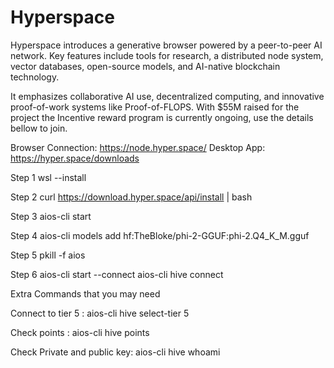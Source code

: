 # Hyperspace
Hyperspace introduces a generative browser powered by a peer-to-peer AI network. Key features include tools for research, a distributed node system, vector databases, open-source models, and AI-native blockchain technology.

It emphasizes collaborative AI use, decentralized computing, and innovative proof-of-work systems like Proof-of-FLOPS.
With $55M raised for the project the Incentive reward program is currently ongoing, use the details bellow to join.

Browser Connection: https://node.hyper.space/
Desktop App: https://hyper.space/downloads

Step 1          wsl --install

Step 2          curl https://download.hyper.space/api/install | bash

Step 3          aios-cli start

Step 4          aios-cli models add hf:TheBloke/phi-2-GGUF:phi-2.Q4_K_M.gguf

Step 5          pkill -f aios

Step 6 	        aios-cli start --connect
                aios-cli hive connect

Extra Commands that you may need 

Connect to tier 5 : aios-cli hive select-tier 5


Check points : aios-cli hive points

Check Private and public key: aios-cli hive whoami
